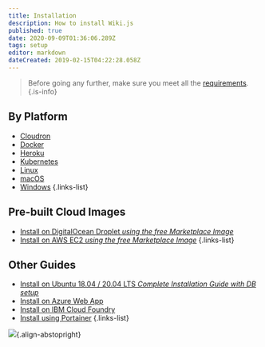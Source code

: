 ```yaml
---
title: Installation
description: How to install Wiki.js
published: true
date: 2020-09-09T01:36:06.289Z
tags: setup
editor: markdown
dateCreated: 2019-02-15T04:22:28.058Z
---
```


> Before going any further, make sure you meet all the [requirements](/install/requirements).
{.is-info}

## By Platform
- [Cloudron](https://www.cloudron.io/store/org.wikijs.cloudronapp.html)
- [Docker](/install/docker)
- [Heroku](/install/heroku)
- [Kubernetes](/install/kubernetes)
- [Linux](/install/linux)
- [macOS](/install/macos)
- [Windows](/install/windows)
{.links-list}

## Pre-built Cloud Images
- [Install on DigitalOcean Droplet *using the free Marketplace Image*](/install/digitalocean)
- [Install on AWS EC2 *using the free Marketplace Image*](/install/aws)
{.links-list}

## Other Guides
- [Install on Ubuntu 18.04 / 20.04 LTS *Complete Installation Guide with DB setup*](/install/ubuntu)
- [Install on Azure Web App](/install/azurewebapp)
- [Install on IBM Cloud Foundry](https://github.com/Requarks/wiki-ibm-cloud-foundry)
- [Install using Portainer](/install/portainer)
{.links-list}

![](https://a.icons8.com/ajlQdsfa/FZhYWV/svg.svg){.align-abstopright}
